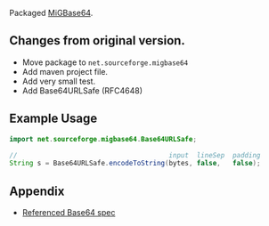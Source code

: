 Packaged [MiGBase64](http://migbase64.sourceforge.net/).

## Changes from original version.

* Move package to `net.sourceforge.migbase64`
* Add maven project file.
* Add very small test.
* Add Base64URLSafe (RFC4648)

## Example Usage

```java
import net.sourceforge.migbase64.Base64URLSafe;

//                                      input  lineSep  padding
String s = Base64URLSafe.encodeToString(bytes, false,   false);
```

## Appendix

* [Referenced Base64 spec](http://en.wikipedia.org/wiki/Base64)
